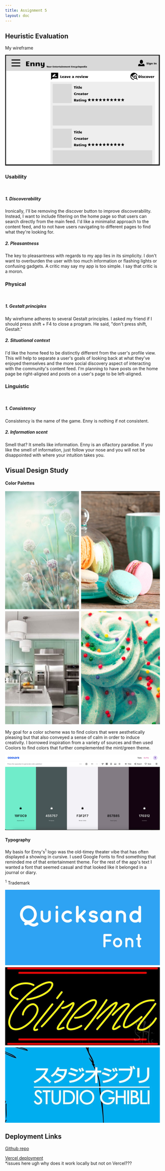 ```yaml
---
title: Assignment 5
layout: doc
---
```


## Heuristic Evaluation


My wireframe 

<img title="wireframe" src="./media/wireframe.jpg">


### Usability

<br>

##### 1. Discoverability

Ironically, I'll be removing the discover button to improve discoverability. Instead, I want to include filtering on the home page so that users can search directly from the main feed. I'd like a minimalist approach to the content feed, and to not have users navigating to different pages to find what they're looking for.



##### 2. Pleasantness

The key to pleasantness with regards to my app lies in its simplicity. I don't want to overburden the user with too much information or flashing lights or confusing gadgets. A critic may say my app is too simple. I say that critic is a moron. 




### Physical

<br>

##### 1. Gestalt principles

My wireframe adheres to several Gestalt principles. I asked my friend if I should press shift + F4 to close a program. He said, "don't press shift, Gestalt."

##### 2. Situational context

I'd like the home feed to be distinctly different from the user's profile view. This will help to separate a user's goals of looking back at what they've enjoyed themselves and the more social discovery aspect of interacting with the community's content feed. I'm planning to have posts on the home page be right-aligned and posts on a user's page to be left-aligned.


### Linguistic

<br>

##### 1. Consistency

Consistency is the name of the game. Enny is nothing if not consistent.

##### 2. Information scent

Smell that? It smells like information. Enny is an olfactory paradise. If you like the smell of information, just follow your nose and you will not be disappointed with where your intuition takes you.



## Visual Design Study



#### Color Palettes

<img title="mint_collage" src="./media/mint_collage.jpg">

<br>

My goal for a color scheme was to find colors that were aesthetically pleasing but that also conveyed a sense of calm in order to induce creativity. I borrowed inspiration from a variety of sources and then used Coolors to find colors that further complemented the mint/green theme.


<img title="mint_palette" src="./media/mint_palette.jpg">


#### Typography

My basis for Enny's<sup>1</sup> logo was the old-timey theater vibe that has often displayed a showing in cursive. I used Google Fonts to find something that reminded me of that entertainment theme. For the rest of the app's text I wanted a font that seemed casual and that looked like it belonged in a journal or diary. 


<sup>1</sup> Trademark


<img title="typography_collage" src="./media/typography_collage.jpg">



## Deployment Links

[Github repo](https://github.com/BouncyBabylons/a5_frontend_starter)

[Vercel deployment](https://a5-frontend-starter-git-main-bouncybabylons-projects.vercel.app/)  
*issues here ugh why does it work locally but not on Vercel???
